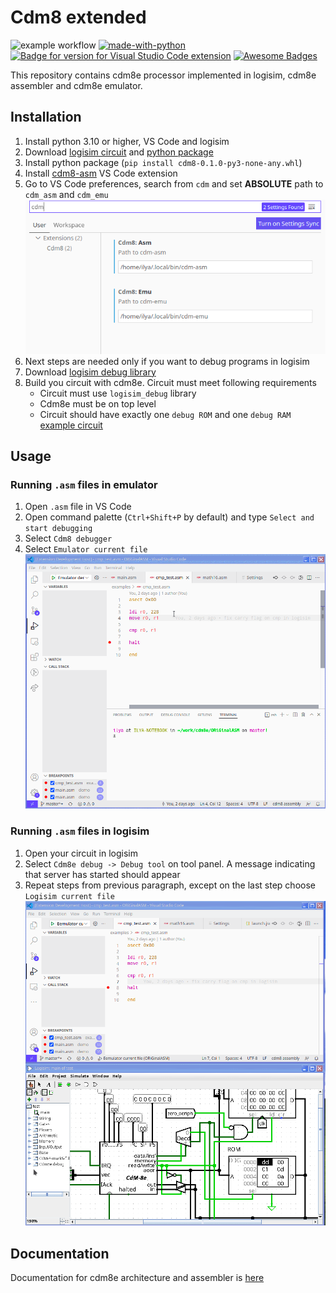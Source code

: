 # Cdm8 extended
![example workflow](https://github.com/leadpogrommer/Cdm8-asm/actions/workflows/release.yml/badge.svg)
[![made-with-python](https://img.shields.io/badge/Made%20with-Python-1f425f.svg)](https://www.python.org/)
[![Badge for version for Visual Studio Code extension](https://vsmarketplacebadge.apphb.com/version/leadpogrommer.cdm8-asm.svg)](https://marketplace.visualstudio.com/items?itemName=leadpogrommer.cdm8-asm)
[![Awesome Badges](https://img.shields.io/badge/badges-awesome-green.svg)](https://github.com/Naereen/badges)


This repository contains cdm8e processor implemented in logisim, cdm8e assembler and cdm8e emulator.
## Installation
1. Install python 3.10 or higher, VS Code and logisim
2. Download [logisim circuit](https://github.com/leadpogrommer/Cdm8-asm/releases/download/latest/CdM-8-mark5-full.circ) and [python package](https://github.com/leadpogrommer/Cdm8-asm/releases/download/latest/cdm8-0.1.0-py3-none-any.whl)
3. Install python package (`pip install cdm8-0.1.0-py3-none-any.whl`)
4. Install [cdm8-asm](https://marketplace.visualstudio.com/items?itemName=leadpogrommer.cdm8-asm) VS Code extension
5. Go to VS Code preferences, search from `cdm` and set **ABSOLUTE** path to `cdm_asm` and `cdm_emu`
   ![](readme_images/1.png)
6. Next steps are needed only if you want to debug programs in logisim
7. Download [logisim debug library](https://github.com/leadpogrommer/logisim_debug/releases/download/latest/logisim-debug-1.0-SNAPSHOT-all.jar)
8. Build you circuit with cdm8e. Circuit must meet following requirements
   - Circuit must use `logisim_debug` library
   - Cdm8e must be on top level
   - Circuit should have exactly one `debug ROM` and one `debug RAM`
   [example circuit](https://github.com/leadpogrommer/logisim_debug/raw/master/test.circ)

## Usage
### Running `.asm` files in emulator
1. Open `.asm` file in VS Code
2. Open command palette (`Ctrl+Shift+P` by default) and type `Select and start debugging`
3. Select `Cdm8 debugger`
4. Select `Emulator current file`
![](readme_images/2.gif)


### Running `.asm` files in logisim
1. Open your circuit in logisim
2. Select `Cdm8e debug -> Debug tool` on tool panel. A message indicating that server has started should appear
3. Repeat steps from previous paragraph, except on the last step choose `Logisim current file`
![](readme_images/3.gif)

## Documentation
Documentation for cdm8e architecture and assembler is [here](https://github.com/leadpogrommer/Cdm8-asm/raw/master/docs/main.pdf)
